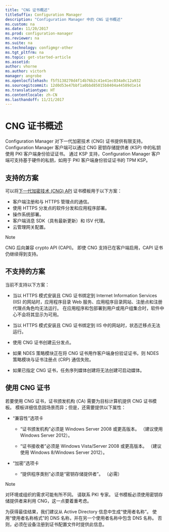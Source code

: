 ```yaml
---
title: "CNG 证书概述"
titleSuffix: Configuration Manager
description: "Configuration Manager 中的 CNG 证书概述"
ms.custom: na
ms.date: 11/20/2017
ms.prod: configuration-manager
ms.reviewer: na
ms.suite: na
ms.technology: configmgr-other
ms.tgt_pltfrm: na
ms.topic: get-started-article
ms.assetid: 
author: vhorne
ms.author: victorh
manager: angrobe
ms.openlocfilehash: f5f5138270d4f14b76b2c41e41ec034a0c12a932
ms.sourcegitcommit: 12d0d53e47bbf1a0bbd85015b8404a44589d1e14
ms.translationtype: HT
ms.contentlocale: zh-CN
ms.lasthandoff: 11/21/2017
---
```

# <a name="cng-certificates-overview"></a>CNG 证书概述
<!-- 1356191 --> 

Configuration Manager 对下一代加密技术 (CNG) 证书提供有限支持。 Configuration Manager 客户端可以通过 CNG 密钥存储提供者 (KSP) 中的私钥使用 PKI 客户端身份验证证书。 通过 KSP 支持，Configuration Manager 客户端可支持基于硬件的私钥，如用于 PKI 客户端身份验证证书的 TPM KSP。

## <a name="supported-scenarios"></a>支持的方案
可以将[下一代加密技术 (CNG) API](https://msdn.microsoft.com/library/windows/desktop/bb204775.aspx) 证书模板用于以下方案：

- 客户端注册和与 HTTPS 管理点的通信。   
- 使用 HTTPS 分发点的软件分发和应用程序部署。   
- 操作系统部署。  
- 客户端消息 SDK（具有最新更新）和 ISV 代理。   
- 云管理网关配置。  

> [!NOTE]
> CNG 后向兼容 crypto API (CAPI)。 即使 CNG 支持已在客户端启用，CAPI 证书仍继续得到支持。

## <a name="unsupported-scenarios"></a>不支持的方案

当前不支持以下方案：

- 当以 HTTPS 模式安装且 CNG 证书绑定到 Internet Information Services (IIS) 的网站时，应用程序目录 Web 服务、应用程序目录网站、注册点和注册代理点角色均无法运行。 在应用程序和包部署到用户或用户组集合时，软件中心不会将其显示为可用。

- 当以 HTTPS 模式安装且 CNG 证书绑定到 IIS 中的网站时，状态迁移点无法运行。

- 使用 CNG 证书创建云分发点。

- 如果 NDES 策略模块正在将 CNG 证书用作客户端身份验证证书，则 NDES 策略模块与证书注册点 (CRP) 通信失败。

- 如果已指定 CNG 证书，任务序列媒体创建将无法创建可启动媒体。

## <a name="to-use-cng-certificates"></a>使用 CNG 证书

若要使用 CNG 证书，证书颁发机构 (CA) 需要为目标计算机提供 CNG 证书模板。 模板详细信息因场景而异；但是，还需要提供以下属性：

- “兼容性”选项卡

    - “证书颁发机构”必须是 Windows Server 2008 或更高版本。 （建议使用 Windows Server 2012）。

    - “证书接收者”必须是 Windows Vista/Server 2008 或更高版本。 （建议使用 Windows 8/Windows Server 2012）。

- “加密”选项卡

    - “提供程序类别”必须是“密钥存储提供者”。 （必需）

> [!NOTE]
> 对环境或组织的需求可能有所不同。 请联系 PKI 专家。 证书模板必须使用密钥存储提供者来利用 CNG，这一点要着重考虑。

为获得最佳结果，我们建议从 Active Directory 信息中生成“使用者名称”。 使用“使用者名称格式”的 DNS 名称，并在另一个使用者名称中包含 DNS 名称。 否则，必须在设备注册到证书配置文件时提供此信息。
